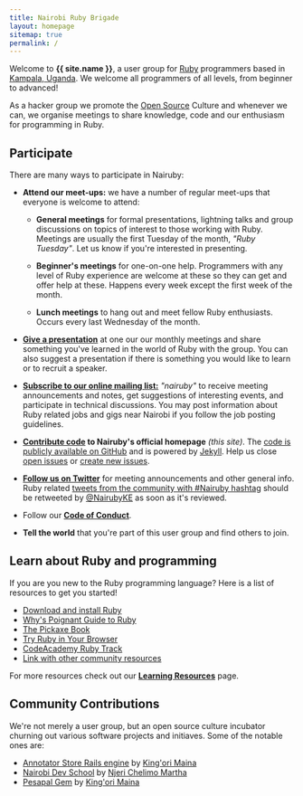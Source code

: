 ```yaml
---
title: Nairobi Ruby Brigade
layout: homepage
sitemap: true
permalink: /
---
```


Welcome to **{{ site.name }}**, a user group for [Ruby][5] programmers based in
[Kampala, Uganda][kampala-uganda-map]. We welcome all programmers of all levels,
from beginner to advanced!

As a hacker group we promote the [Open Source][11] Culture and whenever we can,
we organise meetings to share knowledge, code and our enthusiasm for programming
in Ruby.

## Participate

There are many ways to participate in Nairuby:

* **Attend our meet-ups:** we have a number of regular meet-ups that
  everyone is welcome to attend:

    * **General meetings** for formal presentations, lightning talks and group
    discussions on topics of interest to those working with Ruby. Meetings are
    usually the first Tuesday of the month, _"Ruby Tuesday"_. Let us know if
    you're interested in presenting.

    * **Beginner's meetings** for one-on-one help. Programmers with any level of
    Ruby experience are welcome at these so they can get and offer help at
    these. Happens every week except the first week of the month.

    * **Lunch meetings** to hang out and meet fellow Ruby enthusiasts.
    Occurs every last Wednesday of the month.

* **[Give a presentation][presentations]** at one our our monthly meetings and share
something you've learned in the world of Ruby with the group. You can also
suggest a presentation if there is something you would like to learn or to recruit a speaker.

* **[Subscribe to our online mailing list:][mail-list]** _"nairuby"_ to receive
meeting announcements and notes, get suggestions of interesting events, and
participate in technical discussions. You may post information about Ruby
related jobs and gigs near Nairobi if you follow the job posting guidelines.

* **[Contribute code][contribute-code] to Nairuby's official homepage** _(this site)_. The [code is
publicly available on GitHub][1] and is powered by [Jekyll][2]. Help us close [open issues][3] or [create new issues][4].

* **[Follow us on Twitter][twitter]** for meeting announcements and other general
  info. Ruby related [tweets from the community with #Nairuby hashtag][13]
  should be retweeted by [@NairubyKE][twitter] as soon as it's reviewed.

* Follow our **[Code of Conduct][code-of-conduct]**.

* **Tell the world** that you're part of this user group and find others to join.


## Learn about Ruby and programming

If you are you new to the Ruby programming language? Here is a list of resources
to get you started!

* [Download and install Ruby][5]
* [Why's Poignant Guide to Ruby][6]
* [The Pickaxe Book][7]
* [Try Ruby in Your Browser][8]
* [CodeAcademy Ruby Track][9]
* [Link with other community resources][10]

For more resources check out our **[Learning Resources][12]** page.


## Community Contributions

We're not merely a user group, but an open source culture incubator churning out
various software projects and initiaves. Some of the notable ones are:

* [Annotator Store Rails engine][18] by [King'ori Maina][15]
* [Nairobi Dev School][16] by [Njeri Chelimo Martha][17]
* [Pesapal Gem][14] by [King'ori Maina][15]

[code-of-conduct]: /about/code-of-conduct/
[contribute-code]: https://github.com/Nairuby
[mail-list]: https://groups.google.com/forum/#!forum/nairuby
[kampala-uganda-map]: http://goo.gl/maps/kag5cNXE3rq
[presentations]: /presentations/
[ror]: http://rubyonrails.org/
[twitter]: https://twitter.com/NairubyKE

[1]: https://github.com/Nairuby/nairuby.github.io
[2]: http://jekyllrb.com/
[3]: https://github.com/Nairuby/nairuby.github.io/issues?page=1&state=open
[4]: https://github.com/Nairuby/nairuby.github.io/issues/new
[5]: https://www.ruby-lang.org
[6]: http://mislav.uniqpath.com/poignant-guide/
[7]: http://ruby-doc.com/docs/ProgrammingRuby/
[8]: http://tryruby.org/
[9]: http://www.codecademy.com/tracks/ruby
[10]: https://www.ruby-lang.org/en/community/
[11]: http://en.wikipedia.org/wiki/Open_source
[12]: /learn/
[13]: https://twitter.com/search?f=realtime&q=%23Nairuby
[14]: https://itsmrwave.github.io/pesapal-gem
[15]: http://kingori.co
[16]: http://nairobidevschool.org/
[17]: https://twitter.com/NjeriChelimo
[18]: https://github.com/itsmrwave/annotator_store-gem
